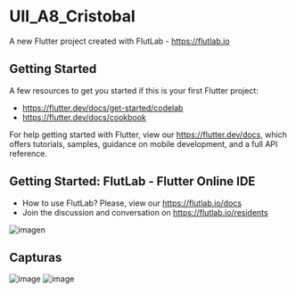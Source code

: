 # UII_A8_Cristobal

A new Flutter project created with FlutLab - https://flutlab.io

## Getting Started

A few resources to get you started if this is your first Flutter project:

- https://flutter.dev/docs/get-started/codelab
- https://flutter.dev/docs/cookbook

For help getting started with Flutter, view our
https://flutter.dev/docs, which offers tutorials,
samples, guidance on mobile development, and a full API reference.

## Getting Started: FlutLab - Flutter Online IDE

- How to use FlutLab? Please, view our https://flutlab.io/docs
- Join the discussion and conversation on https://flutlab.io/residents


![imagen](https://github.com/LBrandonC06/UII_A9_Cristobal/assets/143548973/ca541c18-4bac-402b-9fb4-343950fe6f7a)

## Capturas
![image](https://github.com/DAHolguin/Act9JAJAJAJ/assets/143548047/3940d39e-bac9-4114-b84a-f3572d45755f)
![image](https://github.com/DAHolguin/Act9JAJAJAJ/assets/143548047/40e470b7-8ea2-4a38-8768-0970b27abe67)
